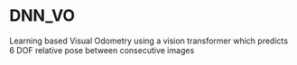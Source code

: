 # DNN_VO

Learning based Visual Odometry using a vision transformer which predicts 6 DOF relative pose between consecutive images
